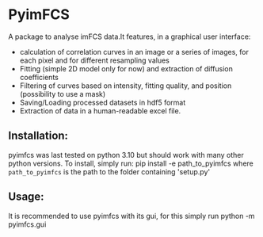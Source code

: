 PyimFCS
=======

A package to analyse imFCS data.It features, in a graphical user interface:
- calculation of correlation curves in an image or a series of images, for each pixel and for different resampling values
- Fitting (simple 2D model only for now) and extraction of diffusion coefficients
- Filtering of curves based on intensity, fitting quality, and position (possibility to use a mask)
- Saving/Loading processed datasets in hdf5 format
- Extraction of data in a human-readable excel file.

Installation:
-------------
pyimfcs was last tested on python 3.10 but should work with many other python versions. To install, simply run:
	pip install -e path_to_pyimfcs
where `path_to_pyimfcs` is the path to the folder containing 'setup.py'

Usage:
------
It is recommended to use pyimfcs with its gui, for this simply run
	python -m pyimfcs.gui
